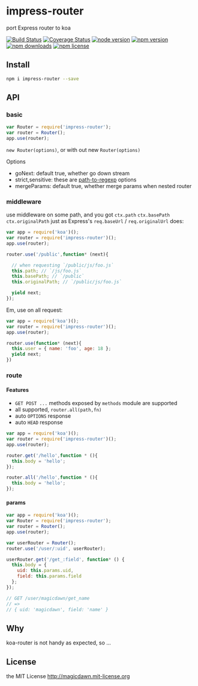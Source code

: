 # impress-router
port Express router to koa

[![Build Status](https://img.shields.io/travis/magicdawn/express-modern.svg?style=flat-square)](https://travis-ci.org/magicdawn/impress-router)
[![Coverage Status](https://img.shields.io/coveralls/magicdawn/impress-router.svg?style=flat-square)](https://coveralls.io/github/magicdawn/impress-router?branch=master)
[![node version](https://img.shields.io/node/v/impress-router.svg?style=flat-square)](https://www.npmjs.com/package/impress-router)
[![npm version](https://img.shields.io/npm/v/impress-router.svg?style=flat-square)](https://www.npmjs.com/package/impress-router)
[![npm downloads](https://img.shields.io/npm/dm/impress-router.svg?style=flat-square)](https://www.npmjs.com/package/impress-router)
[![npm license](https://img.shields.io/npm/l/impress-router.svg?style=flat-square)](http://magicdawn.mit-license.org)

## Install
```sh
npm i impress-router --save
```

## API

### basic

```js
var Router = require('impress-router');
var router = Router();
app.use(router);
```

`new Router(options)`, or with out new `Router(options)`

Options

- goNext: default true, whether go down stream
- strict,sensitive: these are [path-to-regexp](https://github.com/pillarjs/path-to-regexp) options
- mergeParams: default true, whether merge params when nested router


### middleware

use middleware on some path, and you got `ctx.path` `ctx.basePath` `ctx.originalPath`
just as Express's `req.baseUrl` / `req.originalUrl` does:

```js
var app = require('koa')();
var router = require('impress-router')();
app.use(router);

router.use('/public',function* (next){

  // when requesting `/public/js/foo.js`
  this.path; // `/js/foo.js`
  this.basePath; // `/public`
  this.originalPath; // `/public/js/foo.js`

  yield next;
});

```

Em, use on all request:

```js
var app = require('koa')();
var router = require('impress-router')();
app.use(router);

router.use(function* (next){
  this.user = { name: 'foo', age: 18 };
  yield next;
})
```

### route

#### Features

- `GET POST ...` methods exposed by `methods` module are supported
- all supported, `router.all(path,fn)`
- auto `OPTIONS` response
- auto `HEAD` response


```js
var app = require('koa')();
var router = require('impress-router')();
app.use(router);

router.get('/hello',function * (){
  this.body = 'hello';
});

router.all('/hello',function * (){
  this.body = 'hello';
});
```

#### params

```js
var app = require('koa')();
var Router = require('impress-router');
var router = Router();
app.use(router);

var userRouter = Router();
router.use('/user/:uid', userRouter);

userRouter.get('/get_:field', function* () {
  this.body = {
    uid: this.params.uid,
    field: this.params.field
  };
});

// GET /user/magicdawn/get_name
// =>
// { uid: 'magicdawn', field: 'name' }
```

## Why
koa-router is not handy as expected, so ...

## License
the MIT License http://magicdawn.mit-license.org